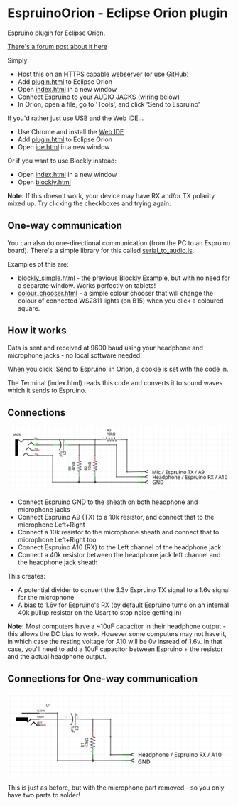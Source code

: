 EspruinoOrion - Eclipse Orion plugin
====================================


Espruino plugin for Eclipse Orion.

[There's a forum post about it here](http://forum.espruino.com/conversations/257732/)

Simply:

* Host this on an HTTPS capable webserver (or use [GitHub](https://espruino.github.io/EspruinoOrion/))
* Add [plugin.html](https://espruino.github.io/EspruinoOrion/plugin.html) to Eclipse Orion
* Open [index.html](https://espruino.github.io/EspruinoOrion/index.html) in a new window
* Connect Espruino to your AUDIO JACKS (wiring below)
* In Orion, open a file, go to 'Tools', and click 'Send to Espruino'

If you'd rather just use USB and the Web IDE...

* Use Chrome and install the [Web IDE](http://github.com/espruino/EspruinoWebIDE)
* Add [plugin.html](https://espruino.github.io/EspruinoOrion/plugin.html) to Eclipse Orion
* Open [ide.html](https://espruino.github.io/EspruinoOrion/ide.html) in a new window

Or if you want to use Blockly instead:

* Open [index.html](https://espruino.github.io/EspruinoOrion/index.html) in a new window
* Open [blockly.html](https://espruino.github.io/EspruinoOrion/blockly.html) 

**Note:** If this doesn't work, your device may have RX and/or TX polarity mixed up. Try clicking the checkboxes and trying again.

One-way communication
------------------

You can also do one-directional communication (from the PC to an Espruino board). There's a simple library for this called [serial_to_audio.js](serial_to_audio.js).

Examples of this are:

* [blockly_simple.html](https://espruino.github.io/EspruinoOrion/blockly_simple.html) - the previous Blockly Example, but with no need for a separate window. Works perfectly on tablets!
* [colour_chooser.html](https://espruino.github.io/EspruinoOrion/colour_chooser.html) - a simple colour chooser that will change the colour of connected WS2811 lights (on B15) when you click a coloured square.

How it works
----------

Data is sent and received at 9600 baud using your headphone and microphone jacks - no local software needed!

When you click 'Send to Espruino' in Orion, a cookie is set with the code in.

The Terminal (index.html) reads this code and converts it to sound waves which it sends to Espruino.


Connections
----------

![Espruino Wiring](circuit.png)

* Connect Espruino GND to the sheath on both headphone and microphone jacks
* Connect Espruino A9 (TX) to a 10k resistor, and connect that to the microphone Left+Right
* Connect a 10k resistor to the microphone sheath and connect that to microphone Left+Right too
* Connect Espruino A10 (RX) to the Left channel of the headphone jack
* Connect a 40k resistor between the headphone jack left channel and the headphone jack sheath

This creates: 
* A potential divider to convert the 3.3v Espruino TX signal to a 1.6v signal for the microphone
* A bias to 1.6v for Espruino's RX (by default Espruino turns on an internal 40k pullup resistor on the Usart to stop noise getting in)

**Note:** Most computers have a ~10uF capacitor in their headphone output - this allows the DC bias to work. However some computers may not have it, in which case the resting voltage for A10 will be 0v insread of 1.6v. In that case, you'll need to add a 10uF capacitor between Espruino + the resistor and the actual headphone output.

Connections for One-way communication
----------------------------------------

![One-way Espruino Wiring](circuit_single.png)

This is just as before, but with the microphone part removed - so you only have two parts to solder!
